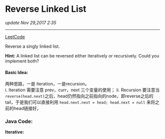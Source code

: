 # Reverse Linked List
_update Nov 29,2017  2:35_

---
[LeetCode](https://leetcode.com/problems/reverse-linked-list/description/)

Reverse a singly linked list.


**Hint:**
A linked list can be reversed either iteratively or recursively. Could you implement both?

#### Basic Idea:
两种思路，一是 iteration，一是recursion。  
i. Iteration 需要注意 prev，curr，next 三个变量的使用；
ii. Recursion 要注意当`reverse(head.next)`之后，head仍然指向之前指向的node，即reverse之后的tail，于是我们可以直接利用 `head.next.next = head; head.next = null` 来将之前的head链接好。

### Java Code:
**Iterative:**
```java
